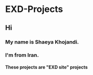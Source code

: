 # EXD-Projects

## Hi
### My name is Shaeya Khojandi.
### I'm from Iran.

#### These projects are "EXD site" projects
